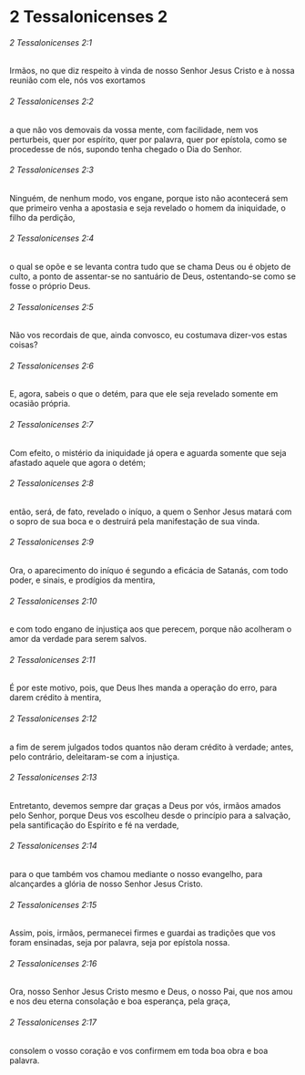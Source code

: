 # 2 Tessalonicenses 2

###### 2 Tessalonicenses 2:1

Irmãos, no que diz respeito à vinda de nosso Senhor Jesus Cristo e à nossa reunião com ele, nós vos exortamos

###### 2 Tessalonicenses 2:2

a que não vos demovais da vossa mente, com facilidade, nem vos perturbeis, quer por espírito, quer por palavra, quer por epístola, como se procedesse de nós, supondo tenha chegado o Dia do Senhor.

###### 2 Tessalonicenses 2:3

Ninguém, de nenhum modo, vos engane, porque isto não acontecerá sem que primeiro venha a apostasia e seja revelado o homem da iniquidade, o filho da perdição,

###### 2 Tessalonicenses 2:4

o qual se opõe e se levanta contra tudo que se chama Deus ou é objeto de culto, a ponto de assentar-se no santuário de Deus, ostentando-se como se fosse o próprio Deus.

###### 2 Tessalonicenses 2:5

Não vos recordais de que, ainda convosco, eu costumava dizer-vos estas coisas?

###### 2 Tessalonicenses 2:6

E, agora, sabeis o que o detém, para que ele seja revelado somente em ocasião própria.

###### 2 Tessalonicenses 2:7

Com efeito, o mistério da iniquidade já opera e aguarda somente que seja afastado aquele que agora o detém;

###### 2 Tessalonicenses 2:8

então, será, de fato, revelado o iníquo, a quem o Senhor Jesus matará com o sopro de sua boca e o destruirá pela manifestação de sua vinda.

###### 2 Tessalonicenses 2:9

Ora, o aparecimento do iníquo é segundo a eficácia de Satanás, com todo poder, e sinais, e prodígios da mentira,

###### 2 Tessalonicenses 2:10

e com todo engano de injustiça aos que perecem, porque não acolheram o amor da verdade para serem salvos.

###### 2 Tessalonicenses 2:11

É por este motivo, pois, que Deus lhes manda a operação do erro, para darem crédito à mentira,

###### 2 Tessalonicenses 2:12

a fim de serem julgados todos quantos não deram crédito à verdade; antes, pelo contrário, deleitaram-se com a injustiça.

###### 2 Tessalonicenses 2:13

Entretanto, devemos sempre dar graças a Deus por vós, irmãos amados pelo Senhor, porque Deus vos escolheu desde o princípio para a salvação, pela santificação do Espírito e fé na verdade,

###### 2 Tessalonicenses 2:14

para o que também vos chamou mediante o nosso evangelho, para alcançardes a glória de nosso Senhor Jesus Cristo.

###### 2 Tessalonicenses 2:15

Assim, pois, irmãos, permanecei firmes e guardai as tradições que vos foram ensinadas, seja por palavra, seja por epístola nossa.

###### 2 Tessalonicenses 2:16

Ora, nosso Senhor Jesus Cristo mesmo e Deus, o nosso Pai, que nos amou e nos deu eterna consolação e boa esperança, pela graça,

###### 2 Tessalonicenses 2:17

consolem o vosso coração e vos confirmem em toda boa obra e boa palavra.

